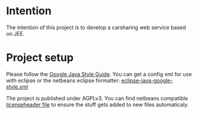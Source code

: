 # Intention
The intention of this project is to develop a carsharing web service based on JEE.

# Project setup
Please follow the [Google Java Style Guide](https://google.github.io/styleguide/javaguide.html). You can get a config xml for use with eclipse or the netbeans eclipse formatter: [eclipse-java-google-style.xml](https://raw.githubusercontent.com/google/styleguide/gh-pages/eclipse-java-google-style.xml)

The project is published under AGPLv3. You can find netbeans compatible [licenseheader file](licenseheader.txt) to ensure the stuff gets added to new files automaticaly.

